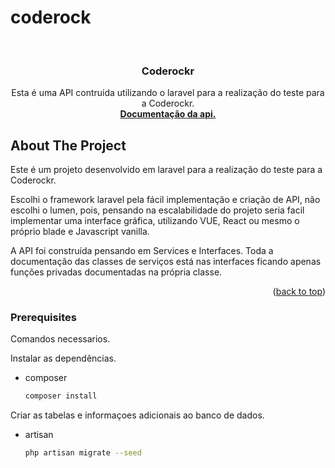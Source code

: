 # coderock

<!-- PROJECT LOGO -->
<br />
<div align="center">
  <h3 align="center">Coderockr</h3>

  <p align="center">
    Esta é uma API contruida utilizando o laravel para a realização do teste para a Coderockr.
    <br />
    <a href="https://www.postman.com/iurruu/workspace/coderockr/collection/17815923-f79b9fb7-c3df-47ef-a124-9bce31a6f165?ctx=documentation"><strong>Documentação da api.</strong></a>
    <br />
  </p>
</div>

<!-- ABOUT THE PROJECT -->
## About The Project

Este é um projeto desenvolvido em laravel para a realização do teste para a Coderockr. 

Escolhi o framework laravel pela fácil implementação e criação de API, não escolhi o lumen, pois, pensando na escalabilidade do projeto seria facil implementar uma interface gráfica, utilizando VUE, React ou mesmo o próprio blade e Javascript vanilla. 


A API foi construída pensando em Services e Interfaces. 
Toda a documentação das classes de serviços está nas interfaces ficando apenas funções privadas documentadas na própria classe. 

<p align="right">(<a href="#top">back to top</a>)</p>




### Prerequisites

Comandos necessarios.

Instalar as dependências.
* composer
  ```sh
  composer install
  ```

Criar as tabelas e informaçoes adicionais ao banco de dados.
* artisan
  ```sh
  php artisan migrate --seed
  ```
